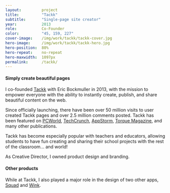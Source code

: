 ```yaml
---
layout:         project
title:          "Tackk"
subtitle:       "Single-page site creator"
year:           2013
role:           Co-Founder
color:          "45, 159, 227"
cover-image:    /img/work/tackk/tackk-cover.jpg
hero-image:     /img/work/tackk/tackk-hero.jpg
hero-position:  80%
hero-repeat:    no-repeat
hero-maxwidth:  1097px
permalink:      /tackk/
---
```


#### **Simply create beautiful pages**

I co-founded [Tackk] with Eric Bockmuller in 2013, with the mission to empower everyone with the ability to instantly create, publish, and share beautiful content on the web.

Since officially launching, there have been over 50 million visits to user created Tackk pages and over 2.5 million comments posted. Tackk has been featured on [PCWorld], [TechCrunch], [AppStorm], [Torque Magazine], and many other publications.

Tackk has become especially popular with teachers and educators, allowing students to have fun creating and sharing their school projects with the rest of the classroom... and world!

As Creative Director, I owned product design and branding.


#### **Other products**

While at Tackk, I also played a major role in the design of two other apps, [Squad] and [Wink].


[Tackk]: https://tackk.com/
[PCWorld]: http://www.pcworld.com/article/2062252/tackk-review-out-of-beta-still-an-excellent-way-to-create-simple-websites.html "Tackk review: Out of beta, still an excellent way to create simple websites"
[TechCrunch]: https://techcrunch.com/2013/09/30/tack-seed-funding/ "Tackk Raises $1.2M For Its Content Creation Tools"
[AppStorm]: http://web.appstorm.net/reviews/media-reviews/create-beautiful-posters-and-fliers-instantly-with-tackk/ "Create Beautiful Posters and Fliers Instantly with Tackk"
[Torque Magazine]: http://torquemag.io/2013/02/tackk/ "Impressed: My First Look at Tackk"
[Squad]: /squad
[Wink]: /wink

